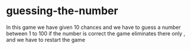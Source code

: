 # guessing-the-number
In this game we have given 10 chances and we have to guess a number between 1 to 100 if the number is correct the game eliminates there only , and we have to restart the game
